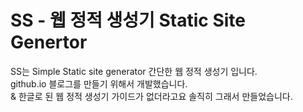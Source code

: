 # SS - 웹 정적 생성기 Static Site Genertor
SS는 Simple Static site generator 간단한 웹 정적 생성기 입니다.  
github.io 블로그를 만들기 위해서 개발했습니다.    
&  한글로 된 웹 정적 생성기 가이드가 없더라고요 솔직히 그래서 만들었습니다.    
